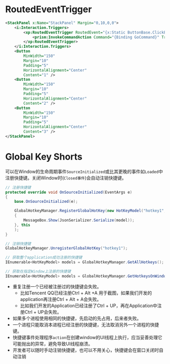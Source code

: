 # RoutedEventTrigger

```xml
<StackPanel x:Name="StackPanel" Margin="0,10,0,0">
    <i:Interaction.Triggers>
        <xp:RoutedEventTrigger RoutedEvent="{x:Static ButtonBase.ClickEvent}">
            <prism:InvokeCommandAction Command="{Binding GoCommand}" TriggerParameterPath="OriginalSource.Tag" />
        </xp:RoutedEventTrigger>
    </i:Interaction.Triggers>
    <Button
        MinWidth="150"
        Margin="10"
        Padding="5"
        HorizontalAlignment="Center"
        Content="1" />
    <Button
        MinWidth="150"
        Margin="10"
        Padding="5"
        HorizontalAlignment="Center"
        Content="2" />
    <Button
        MinWidth="150"
        Margin="10"
        Padding="5"
        HorizontalAlignment="Center"
        Content="3" />
</StackPanel>
```

# Global Key Shorts

可以在Window的生命周期事件`SourceInitialized`或比其更晚的事件如`Loaded`中注册快捷键。关闭Window时(`Closed事件`)会自动注销快捷键。

```c#
// 注册快捷键
protected override void OnSourceInitialized(EventArgs e)
{
    base.OnSourceInitialized(e);

    GlobalHotkeyManager.RegisterGlobalHotKey(new HotKeyModel("hotkey1", true, false, true, false, Keys.A), (model) =>
    {
        MessageBox.Show(JsonSerializer.Serialize(model));
    }, this
    );
}
```

```c#
// 注销快捷键
GlobalHotkeyManager.UnregisterGlobalHotKey("hotkey1");
```

```c#
// 获取整个application成功注册的快捷键
IEnumerable<HotKeyModel> models = GlobalHotkeyManager.GetAllHotkeys();
```

```c#
// 获取在指定Window上注册的快捷键
IEnumerable<HotKeyModel> models = GlobalHotkeyManager.GetHotkeysOnWindow(this);
```

- 重复注册一个已经被注册过的快捷键会失败。
    - 比如Tencent QQ已经注册Ctrl + Alt +A 用于截图，如果我们开发的application再注册Ctrl + Alt + A会失败。
    - 比如我们开发的Application已经注册了Ctrl + UP，再在Application中注册Ctrl + UP会失败。
- 如果多个进程使用相同的快捷键，先启动的先占用，后来者失败。
- 一个进程只能取消本进程已经注册的快捷键，无法取消另外一个进程的快捷键。
- 快捷键事件处理程序`action`在创建window的UI线程上执行，应当妥善处理它可能抛出的异常，避免导致UI线程崩溃。
- 开发者可以随时手动注销快捷键，也可以不用关心，快捷键会在窗口关闭时自动注销





